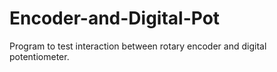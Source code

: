 # Encoder-and-Digital-Pot
Program to test interaction between rotary encoder and digital potentiometer.
